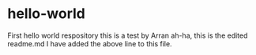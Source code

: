 # hello-world
First hello world respository
this is a test by Arran
 ah-ha, this is the edited readme.md
 I have added the above line to this file.
